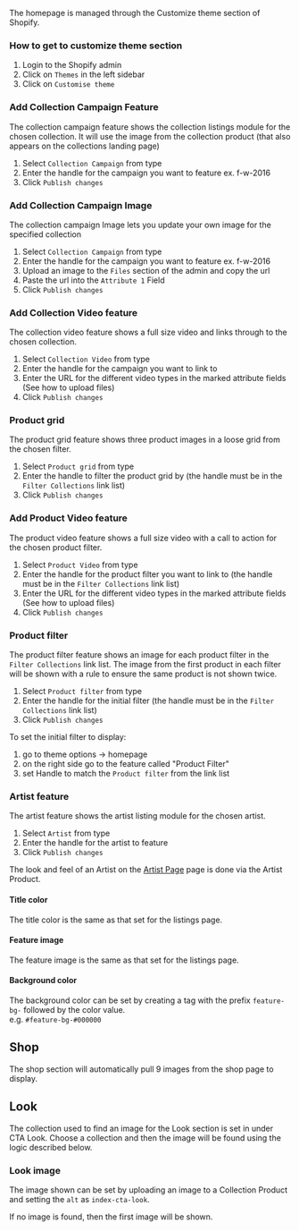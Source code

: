 The homepage is managed through the Customize theme section of Shopify.

### How to get to customize theme section
1. Login to the Shopify admin
2. Click on `Themes` in the left sidebar
3. Click on `Customise theme`

### Add Collection Campaign Feature

The collection campaign feature shows the collection listings module for the chosen collection. It will use the image from the collection product (that also appears on the collections landing page)

1. Select `Collection Campaign` from type
2. Enter the handle for the campaign you want to feature ex. f-w-2016
3. Click `Publish changes`

### Add Collection Campaign Image

The collection campaign Image lets you update your own image for the specified collection

1. Select `Collection Campaign` from type
2. Enter the handle for the campaign you want to feature ex. f-w-2016
3. Upload an image to the `Files` section of the admin and copy the url
4. Paste the url into the `Attribute 1` Field
4. Click `Publish changes`

### Add Collection Video feature

The collection video feature shows a full size video and links through to the chosen collection.

1. Select `Collection Video` from type
2. Enter the handle for the campaign you want to link to
3. Enter the URL for the different video types in the marked attribute fields (See how to upload files)
4. Click `Publish changes`

### Product grid

The product grid feature shows three product images in a loose grid from the chosen filter.

1. Select `Product grid` from type
2. Enter the handle to filter the product grid by (the handle must be in the `Filter Collections` link list)
3. Click `Publish changes`

### Add Product Video feature

The product video feature shows a full size video with a call to action for the chosen product filter.

1. Select `Product Video` from type
2. Enter the handle for the product filter you want to link to  (the handle must be in the `Filter Collections` link list)
3. Enter the URL for the different video types in the marked attribute fields (See how to upload files)
4. Click `Publish changes`

### Product filter

The product filter feature shows an image for each product filter in the `Filter Collections` link list. The image from the first product in each filter will be shown with a rule to ensure the same product is not shown twice.

1. Select `Product filter` from type
2. Enter the handle for the initial filter (the handle must be in the `Filter Collections` link list)
3. Click `Publish changes`

To set the initial filter to display:
1. go to theme options -> homepage
2. on the right side go to the feature called "Product Filter"
3. set Handle to match the `Product filter` from the link list

### Artist feature

The artist feature shows the artist listing module for the chosen artist.

1. Select `Artist` from type
2. Enter the handle for the artist to feature
3. Click `Publish changes`

The look and feel of an Artist on the [Artist Page](https://ohlin.myshopify.com/collections/jean-moran) page is done via the Artist Product.

#### Title color

The title color is the same as that set for the listings page.

#### Feature image

The feature image is the same as that set for the listings page.

#### Background color

The background color can be set by creating a tag with the prefix `feature-bg-` followed by the color value.  
e.g. `#feature-bg-#000000`


## Shop

The shop section will automatically pull 9 images from the shop page to display.

## Look

The collection used to find an image for the Look section is set in under CTA Look. Choose a collection and then the image will be found using the logic described below.

### Look image

The image shown can be set by uploading an image to a Collection Product and setting the `alt` as `index-cta-look`.

If no image is found, then the first image will be shown.

